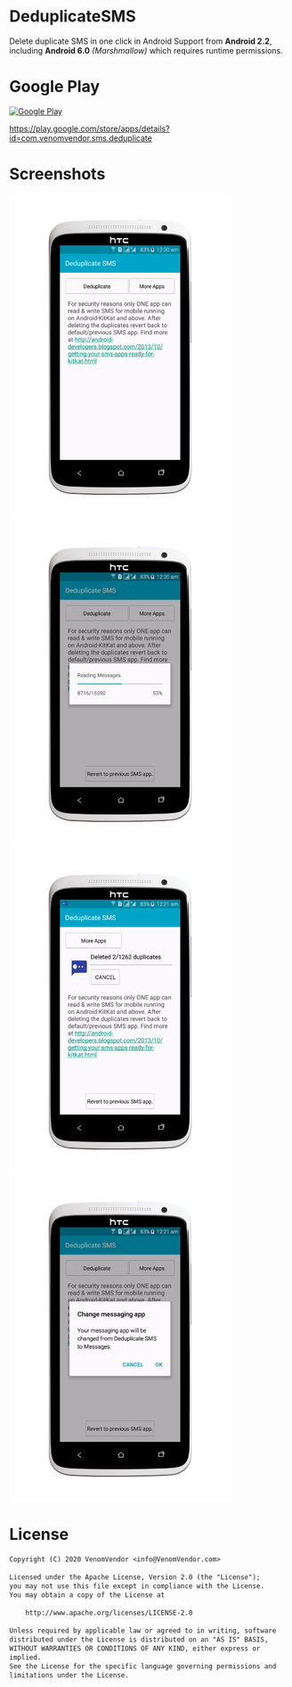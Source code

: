 # DeduplicateSMS
Delete duplicate SMS in one click in Android
Support from **Android 2.2**, including **Android 6.0** *(Marshmallow)* which requires runtime permissions.

# Google Play
<a href="https://play.google.com/store/apps/details?id=com.venomvendor.sms.deduplicate" target="_blank">
  <img src="https://play.google.com/intl/en_us/badges/images/apps/en-play-badge.png" alt="Google Play" width="180" />
  
  <https://play.google.com/store/apps/details?id=com.venomvendor.sms.deduplicate>
</a>

# Screenshots
<img src="https://raw.githubusercontent.com/VenomVendor/DeduplicateSMS/master/screenshots/Screenshot_01.jpg" alt="Home Screen" width="400" /> <img src="https://raw.githubusercontent.com/VenomVendor/DeduplicateSMS/master/screenshots/Screenshot_02.jpg" alt="Reading Messages" width="400" /> <img src="https://raw.githubusercontent.com/VenomVendor/DeduplicateSMS/master/screenshots/Screenshot_03.jpg" alt="Deleting Messages" width="400" /> <img src="https://raw.githubusercontent.com/VenomVendor/DeduplicateSMS/master/screenshots/Screenshot_04.jpg" alt="Change App Request" width="400" /> 

# License
    Copyright (C) 2020 VenomVendor <info@VenomVendor.com>

    Licensed under the Apache License, Version 2.0 (the "License");
    you may not use this file except in compliance with the License.
    You may obtain a copy of the License at

        http://www.apache.org/licenses/LICENSE-2.0

    Unless required by applicable law or agreed to in writing, software
    distributed under the License is distributed on an "AS IS" BASIS,
    WITHOUT WARRANTIES OR CONDITIONS OF ANY KIND, either express or implied.
    See the License for the specific language governing permissions and
    limitations under the License.
